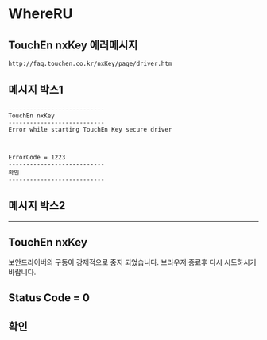 # WhereRU


## TouchEn nxKey 에러메시지

	http://faq.touchen.co.kr/nxKey/page/driver.htm
	
## 메시지 박스1
	
	---------------------------
	TouchEn nxKey
	---------------------------
	Error while starting TouchEn Key secure driver



	ErrorCode = 1223
	---------------------------
	확인   
	---------------------------


## 메시지 박스2

---------------------------
TouchEn nxKey
---------------------------
보안드라이버의 구동이 강제적으로 중지 되었습니다.
브라우저 종료후 다시 시도하시기 바랍니다.

Status Code = 0
---------------------------
확인   
---------------------------
